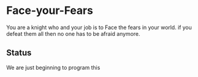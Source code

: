 # Face-your-Fears
You are a knight who and your job is to Face the fears in your world. if you defeat them all then no one has to be afraid anymore. 

## Status
We are just beginning to program this
